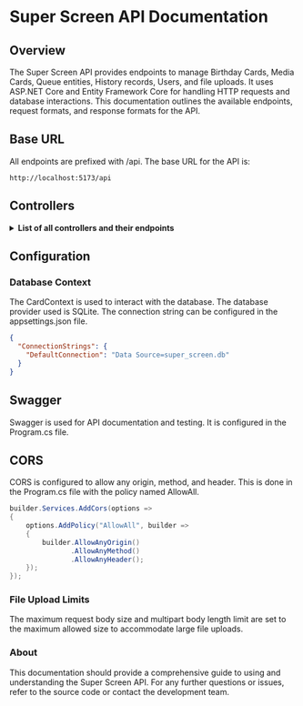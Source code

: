 # Super Screen API Documentation

## Overview

The Super Screen API provides endpoints to manage Birthday Cards, Media Cards, Queue entities, History records, Users, and file uploads. It uses ASP.NET Core and Entity Framework Core for handling HTTP requests and database interactions. This documentation outlines the available endpoints, request formats, and response formats for the API.

## Base URL

All endpoints are prefixed with /api. The base URL for the API is:

```
http://localhost:5173/api
```

## Controllers

<details>
<summary><span style="font-weight: bold">List of all controllers and their endpoints</span></summary>

### BirthdayCardController

<details>
<summary>
<span style="font-weight: bold">Endpoints</span>
</summary>

## <span style="color:cornflowerblue"> GET</span> /birthdaycard

Retrieves a list of all birthday cards.

### Response:

- 200 OK: Returns a list of 'BirthdayCard' objects.

```json
[
  {
    "birthdayCardId": 1,
    "title": "Happy Birthday!",
    "message": "Wishing you a wonderful birthday!",
    "user": null
  }
]
```

## <span style="color:cornflowerblue"> GET</span> /birthdaycard/{id}

Retrieves a specific birthday card by ID.

### Parameters:

- 'id' (int) The ID of the birthday card to retrieve

### Response:

- 200 OK: Returns the 'BirthdayCard' object.
- 404 Not Found: If the birthday card with the specified ID does not exist

```json
{
  "birthdayCardId": 1,
  "title": "Happy Birthday!",
  "message": "Wishing you a wonderful birthday!",
  "user": null
}
```

## <span style="color:lightgreen">POST</span> /birthdaycard

Creates a new birthday card.

### Request Body

- 'BirthdayCard' object (without 'birthdayCardId' and 'user' properties).

### Response:

- 201 Created: Returns the created 'BirthdayCard' object with the new ID.
- 400 Bad Request: If the request body is invalid.

```json
{
  "title": "Happy Birthday!",
  "message": "Wishing you a wonderful birthday!"
}
```

## <span style="color:orange">PUT</span> /birthdaycard/{id}

Updates an existing birthday card.

### Parameters

- 'id' (int): The ID of the birthday card to update

### Request Body:

- 'BirthdayCard' object with the 'birthdayCardId' matching the 'id' paramter.

### Reponse:

- 204 No Content: If the update was sucessfull.
- 400 Bad Request: If the 'id' does not match the 'birthdayCardId' in the request body.
- 404 Not Found: If the birday card with the specified ID does not exist.

## <span style="color:red">DELETE</span>/birthdaycard/{id}

Deletes a birthday card.

### Parameters:

- 'id' (int): The ID of the birthday card to delete.

### Response:

- 204 No Content: If the deletion is successful.
- 404 Not Found: If the birthday card with the specified ID does not exist.
</details>

### MediaCardController

<details>
<summary>
<span style="font-weight: bold">Endpoints</span>
</summary>

## <span style="color:cornflowerblue">GET</span> /mediacard

Retrieves a list of all media cards.

### Response:

- 200 OK: Returns a list of MediaCard objects.

### Example:

```json
[
  {
    "mediaCardId": 1,
    "title": "Media Card 1",
    "description": "Description of Media Card 1",
    "url": "http://example.com/media1"
  },
  {
    "mediaCardId": 2,
    "title": "Media Card 2",
    "description": "Description of Media Card 2",
    "url": "http://example.com/media2"
  }
]
```

## <span style="color:cornflowerblue">GET</span> /mediacard/{id}

Retrieves a specific media card by ID.

### Parameters:

- id (int): The ID of the media card to retrieve.

### Response:

- 200 OK: Returns the MediaCard object.
- 404 Not Found: If the media card with the specified ID does not exist.

### Example:

```json
{
  "mediaCardId": 1,
  "title": "Media Card 1",
  "description": "Description of Media Card 1",
  "url": "http://example.com/media1"
}
```

## <span style="color:lightgreen">POST</span> /mediacard

Creates a new media card.

### Request Body:

- MediaCard object (without mediaCardId property).

### Example:

```json
{
  "title": "New Media Card",
  "description": "Description of the new media card",
  "url": "http://example.com/newmedia"
}
```

### Response:

- 201 Created: Returns the created MediaCard object with the new ID.
- 400 Bad Request: If the request body is invalid.

### Example:

```json
{
  "mediaCardId": 3,
  "title": "New Media Card",
  "description": "Description of the new media card",
  "url": "http://example.com/newmedia"
}
```

## <span style="color:orange">PUT</span> /mediacard/{id}

Updates an existing media card.

### Parameters:

- id (int): The ID of the media card to update.

### Request Body:

- MediaCard object with the mediaCardId matching the id parameter.

### Example:

```json
{
  "mediaCardId": 1,
  "title": "Updated Media Card",
  "description": "Updated description of the media card",
  "url": "http://example.com/updatedmedia"
}
```

### Response:

- 204 No Content: If the update is successful.
- 400 Bad Request: If the id does not match the mediaCardId in the request body.
- 404 Not Found: If the media card with the specified ID does not exist.

## <span style="color:red">DELETE</span> /mediacard/{id}

Deletes a media card.

### Parameters:

- id (int): The ID of the media card to delete.

### Response:

- 204 No Content: If the deletion is successful.
- 404 Not Found: If the media card with the specified ID does not exist.

## Data Models

The MediaCard model represents a media card resource with the following properties:

- mediaCardId (int): The unique identifier for the media card.
- title (string): The title of the media card.
- description (string): A brief description of the media card.
- url (string): The URL of the media resource.

### Example:

```json
{
  "mediaCardId": 1,
  "title": "Media Card 1",
  "description": "Description of Media Card 1",
  "url": "http://example.com/media1"
}
```

</details>

### QueueController

<details>
<summary>
<span style="font-weight: bold">Endpoints</span>
</summary>

## <span style="color:cornflowerblue">GET</span> /queue

Retrieves a list of all queues.

### Response:

- 200 OK: Returns a list of Queue objects.

### Example:

```json
[
  {
    "queueId": 1,
    "name": "Queue 1",
    "description": "Description of Queue 1"
  },
  {
    "queueId": 2,
    "name": "Queue 2",
    "description": "Description of Queue 2"
  }
]
```

## <span style="color:cornflowerblue">GET</span> /queue/{id}

Retrieves a specific queue by ID.

### Parameters:

- id (int): The ID of the queue to retrieve.

### Response:

- 200 OK: Returns the Queue object.
- 404 Not Found: If the queue with the specified ID does not exist.

### Example:

```json
{
  "queueId": 1,
  "name": "Queue 1",
  "description": "Description of Queue 1"
}
```

## <span style="color:lightgreen">POST</span> /queue

Creates a new queue.

### Request Body:

- Queue object (without queueId property).

### Example:

```json
{
  "name": "New Queue",
  "description": "Description of the new queue"
}
```

### Response:

- 201 Created: Returns the created Queue object with the new ID.
- 400 Bad Request: If the request body is invalid.

### Example:

```json
{
  "queueId": 3,
  "name": "New Queue",
  "description": "Description of the new queue"
}
```

## <span style="color:orange">PUT</span> /queue/{id}

Updates an existing queue.

### Parameters:

- id (int): The ID of the queue to update.

### Request Body:

- Queue object with the queueId matching the id parameter.

### Example:

```json
{
  "queueId": 1,
  "name": "Updated Queue",
  "description": "Updated description of the queue"
}
```

### Response:

- 204 No Content: If the update is successful.
- 400 Bad Request: If the id does not match the queueId in the request body.
- 404 Not Found: If the queue with the specified ID does not exist.

## <span style="color:red">DELETE</span> /queue/{id}

Deletes a queue.

### Parameters:

- id (int): The ID of the queue to delete.

### Response:

- 204 No Content: If the deletion is successful.
- 404 Not Found: If the queue with the specified ID does not exist.

### Data Models

The Queue model represents a queue resource with the following properties:

- queueId (int): The unique identifier for the queue.
- name (string): The name of the queue.
- description (string): A brief description of the queue.

### Example:

```json
{
  "queueId": 1,
  "name": "Queue 1",
  "description": "Description of Queue 1"
}
```

</details>

### HistoryController

<details>
<summary>
<span style="font-weight: bold">Endpoints</span>
</summary>

### <span style="color:cornflowerblue">GET</span> /history

Retrieves a list of all history records.

### Response:

- 200 OK: Returns a list of History objects.

### Example:

```json
[
  {
    "historyId": 1,
    "description": "History record 1",
    "timestamp": "2023-05-29T10:00:00Z"
  },
  {
    "historyId": 2,
    "description": "History record 2",
    "timestamp": "2023-05-29T11:00:00Z"
  }
]
```

## <span style="color:cornflowerblue">GET</span> /history/{id}

Retrieves a specific history record by ID.

### Parameters:

- id (int): The ID of the history record to retrieve.

### Response:

- 200 OK: Returns the History object.
- 404 Not Found: If the history record with the specified ID does not exist.

### Example:

```json
{
  "historyId": 1,
  "description": "History record 1",
  "timestamp": "2023-05-29T10:00:00Z"
}
```

## <span style="color:lightgreen">POST</span> /history

Creates a new history record.

### Request Body:

- History object (without historyId property).

### Example:

```json
{
  "description": "New history record",
  "timestamp": "2023-05-29T12:00:00Z"
}
```

### Response:

- 201 Created: Returns the created History object with the new ID.

### Example:

```json
{
  "historyId": 3,
  "description": "New history record",
  "timestamp": "2023-05-29T12:00:00Z"
}
```

## <span style="color:orange">PUT</span> /history/{id}

Updates an existing history record.

### Parameters:

- id (int): The ID of the history record to update.

### Request Body:

- History object with the historyId matching the id parameter.

### Example:

```json
{
  "historyId": 1,
  "description": "Updated history record",
  "timestamp": "2023-05-29T10:00:00Z"
}
```

### Response:

- 204 No Content: If the update is successful.
- 400 Bad Request: If the id does not match the historyId in the request body.
- 404 Not Found: If the history record with the specified ID does not exist.

## <span style="color:red">DELETE</span> /history/{id}

Deletes a history record.

### Parameters:

- id (int): The ID of the history record to delete.

### Response:

- 204 No Content: If the deletion is successful.
- 404 Not Found: If the history record with the specified ID does not exist.

### Data Models

The History model represents a history resource with the following properties:

- historyId (int): The unique identifier for the history record.
- description (string): A brief description of the history record.
- timestamp (DateTime): The timestamp of when the history record was created or updated.

### Example:

```json
{
  "historyId": 1,
  "description": "History record 1",
  "timestamp": "2023-05-29T10:00:00Z"
}
```

</details>

### UploadController

<details> 
<summary>
<span style="font-weight: bold">Endpoints</span>
</summary>
This controller allows clients to upload image and video files, storing them on the server.

## <span style="color:lightgreen">POST</span> /upload

Uploads a file to the server.

### Request Body:

- IFormFile object containing the file to upload.

### Accepted File Types:

- Images: JPEG, PNG, GIF, BMP, WEBP, SVG, TIFF, ICO
- Videos: MP4, MPEG, QuickTime, AVI, Matroska (MKV), WEBM, OGG, 3GPP, FLV

### Response:

- 200 OK: Returns the file path of the uploaded file.
- 400 Bad Request: If the file is null, empty, or has an invalid file type.

### Example:

```json
{
  "filePath": "/uploadedFileName.ext"
}
```

### Error Responses

- 400 Bad Request: Returned when the file is null, empty, or has an invalid file type.

### Example:

```json
{
  "message": "No file uploaded."
}
```

### Example:

```json
{
  "message": "Invalid file type. Only images and videos are allowed."
}
```

### File Upload

The file upload request expects an IFormFile object. This is typically sent as a part of a multipart/form-data form submission.

### Example Request:

```http

POST /api/upload/upload
Content-Type: multipart/form-data
```

### Form Data:

- 'file:' The file to be uploaded.

### Method: <span style="color:lightgreen">POST</span> /upload

This method handles the file upload process. It performs the following steps:

1. <span style="font-weight: bold">File Validation:</span>

   - Checks if the file is null or empty.
   - Validates the file type against a list of accepted MIME types for images and videos.

2. <span style="font-weight: bold">Directory Preparation:</span>

   - Ensures the upload directory (wwwroot) exists. If it does not exist, it creates the directory.

3. <span style="font-weight: bold">File Saving:</span>

   - Saves the file to the wwwroot directory on the server.

### Response:

- Returns the path to the uploaded file if successful.
- Returns an appropriate error message if the upload fails due to validation errors.

</details>

### UserController

<details>
<summary>
<span style="font-weight: bold">Endpoints</span>
</summary>

## <span style="color:cornflowerblue">GET</span> /user

Retrieves a list of all users.

### Response:

- 200 OK: Returns a list of User objects.

### Example:

```json
[
  {
    "userId": 1,
    "username": "johndoe",
    "email": "johndoe@example.com"
  },
  {
    "userId": 2,
    "username": "janedoe",
    "email": "janedoe@example.com"
  }
]
```

## <span style="color:cornflowerblue">GET</span> /user/{id}

Retrieves a specific user by ID.

### Parameters:

- id (int): The ID of the user to retrieve.

### Response:

- 200 OK: Returns the User object.
- 404 Not Found: If the user with the specified ID does not exist.

### Example:

```json
{
  "userId": 1,
  "username": "johndoe",
  "email": "johndoe@example.com"
}
```

## <span style="color:lightgreen">POST</span> /user

Creates a new user.

### Request Body:

- User object (without userId property).

### Example:

```json
{
  "username": "newuser",
  "email": "newuser@example.com",
  "password": "securepassword"
}
```

### Response:

- 201 Created: Returns the created User object with the new ID.
- 400 Bad Request: If the request body is invalid.

### Example:

```json
{
  "userId": 3,
  "username": "newuser",
  "email": "newuser@example.com"
}
```

## <span style="color:orange">PUT</span> /user/{id}

Updates an existing user.

### Parameters:

- id (int): The ID of the user to update.

### Request Body:

- User object with the userId matching the id parameter.

### Example:

```json
{
  "userId": 1,
  "username": "updateduser",
  "email": "updateduser@example.com",
  "password": "newsecurepassword"
}
```

### Response:

- 204 No Content: If the update is successful.
- 400 Bad Request: If the id does not match the userId in the request body.
- 404 Not Found: If the user with the specified ID does not exist.

## <span style="color:red">DELETE</span> /user/{id}

Deletes a user.

### Parameters:

- id (int): The ID of the user to delete.

### Response:

- 204 No Content: If the deletion is successful.
- 404 Not Found: If the user with the specified ID does not exist.

### User

The User model represents a user resource with the following properties:

- userId (int): The unique identifier for the user.
- username (string): The username of the user.
- email (string): The email address of the user.
- password (string): The password of the user.

### Example:

```json
{
  "userId": 1,
  "username": "johndoe",
  "email": "johndoe@example.com",
  "password": "securepassword"
}
```

</details>
</details>

## Configuration

### Database Context

The CardContext is used to interact with the database. The database provider used is SQLite. The connection string can be configured in the appsettings.json file.

```json
{
  "ConnectionStrings": {
    "DefaultConnection": "Data Source=super_screen.db"
  }
}
```

## Swagger

Swagger is used for API documentation and testing. It is configured in the Program.cs file.

## CORS

CORS is configured to allow any origin, method, and header. This is done in the Program.cs file with the policy named AllowAll.

```c#
builder.Services.AddCors(options =>
{
    options.AddPolicy("AllowAll", builder =>
    {
        builder.AllowAnyOrigin()
               .AllowAnyMethod()
               .AllowAnyHeader();
    });
});
```

### File Upload Limits

The maximum request body size and multipart body length limit are set to the maximum allowed size to accommodate large file uploads.

### About

This documentation should provide a comprehensive guide to using and understanding the Super Screen API. For any further questions or issues, refer to the source code or contact the development team.
